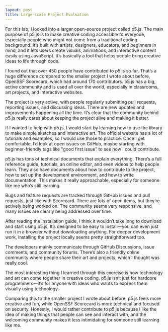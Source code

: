 ```yaml
---
layout: post
title: Large-scale Project Evaluation
---
```

For this lab, I looked into a larger open-source project called p5.js. The main purpose of p5.js is to make creative coding accessible to everyone, especially people who might not come from a traditional coding background. It’s built with artists, designers, educators, and beginners in mind, and it lets users create visuals, animations, and interactive content easily using JavaScript. It’s basically a tool that helps people bring creative ideas to life through code.

I found out that over 450 people have contributed to p5.js so far. That’s a huge difference compared to the smaller project I wrote about before, OpenSSF Scorecard, which had around 170 contributors. p5.js has a big, active community and is used all over the world, especially in classrooms, art projects, and interactive websites.

The project is very active, with people regularly submitting pull requests, reporting issues, and discussing ideas. There are new updates and improvements happening all the time. It’s clear that the community behind p5.js really cares about keeping the project alive and making it better.

If I wanted to help with p5.js, I would start by learning how to use the library to make simple sketches and interactive art. The official website has a lot of tutorials and examples, so I would use those to practice. Once I get comfortable, I’d look at open issues on GitHub, maybe starting with beginner-friendly tags like "good first issue" to see how I could contribute.

p5.js has tons of technical documents that explain everything. There’s a full reference guide, tutorials, an online editor, and even videos to help people learn. They also have documents about how to contribute to the project, how to set up the development environment, and how to write documentation. This makes it really approachable, especially for someone like me who’s still learning.

Bugs and feature requests are tracked through GitHub issues and pull requests, just like with Scorecard. There are lots of open items, but they’re actively being worked on. The community seems very responsive, and many issues are clearly being addressed over time.

After reading the installation guide, I think it wouldn’t take long to download and start using p5.js. It’s designed to be easy to install—you can even just run it in a browser without downloading anything. For deeper development work, installing the project locally seems pretty straightforward too.

The developers mainly communicate through GitHub Discussions, issue comments, and community forums. There’s also a friendly online community where people share their art and projects, which I thought was really cool.

The most interesting thing I learned through this exercise is how technology and art can come together in creative coding. p5.js isn’t just for hardcore programmers—it’s for anyone with ideas who wants to express them visually using technology.

Comparing this to the smaller project I wrote about before, p5.js feels more creative and fun, while OpenSSF Scorecard is more technical and focused on security. Honestly, I would rather contribute to p5.js because I like the idea of making things that people can see and interact with, and the welcoming community makes it less intimidating for someone still learning like me.
